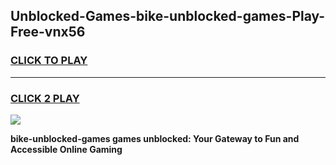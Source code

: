 
## Unblocked-Games-bike-unblocked-games-Play-Free-vnx56
<h3>
<a href="https://premium76.site?title=bike-unblocked-games&ref=21A">CLICK TO PLAY</a></h3>
<hr>

<h3>
<a href="https://premium76.site?title=bike-unblocked-games&ref=21A">CLICK 2 PLAY</a>
  
</h3>

<a href="https://premium76.site?title=bike-unblocked-games&ref=21A"><img src="https://clearcache.store/games.png"></a>


**bike-unblocked-games games unblocked: Your Gateway to Fun and Accessible Online Gaming**
